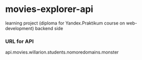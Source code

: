 # movies-explorer-api
learning project (diploma for Yandex.Praktikum course on web-development)
backend side

### URL for API
api.movies.willarion.students.nomoredomains.monster
